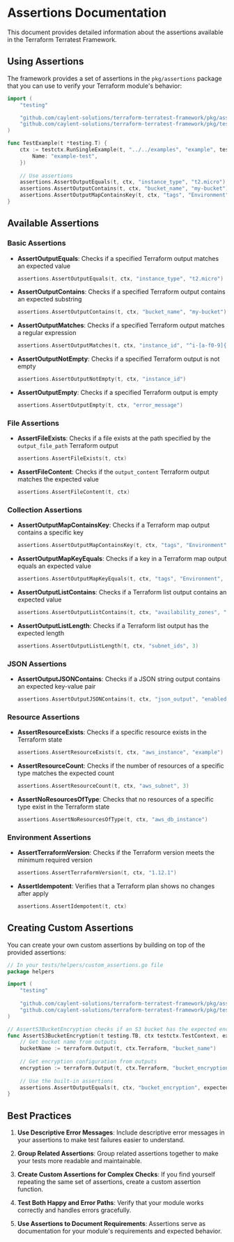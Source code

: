 # Assertions Documentation

This document provides detailed information about the assertions available in the Terraform Terratest Framework.

## Using Assertions

The framework provides a set of assertions in the `pkg/assertions` package that you can use to verify your Terraform module's behavior:

```go
import (
    "testing"

    "github.com/caylent-solutions/terraform-terratest-framework/pkg/assertions"
    "github.com/caylent-solutions/terraform-terratest-framework/pkg/testctx"
)

func TestExample(t *testing.T) {
    ctx := testctx.RunSingleExample(t, "../../examples", "example", testctx.TestConfig{
        Name: "example-test",
    })
    
    // Use assertions
    assertions.AssertOutputEquals(t, ctx, "instance_type", "t2.micro")
    assertions.AssertOutputContains(t, ctx, "bucket_name", "my-bucket")
    assertions.AssertOutputMapContainsKey(t, ctx, "tags", "Environment")
}
```

## Available Assertions

### Basic Assertions

- **AssertOutputEquals**: Checks if a specified Terraform output matches an expected value
  ```go
  assertions.AssertOutputEquals(t, ctx, "instance_type", "t2.micro")
  ```

- **AssertOutputContains**: Checks if a specified Terraform output contains an expected substring
  ```go
  assertions.AssertOutputContains(t, ctx, "bucket_name", "my-bucket")
  ```

- **AssertOutputMatches**: Checks if a specified Terraform output matches a regular expression
  ```go
  assertions.AssertOutputMatches(t, ctx, "instance_id", "^i-[a-f0-9]{17}$")
  ```

- **AssertOutputNotEmpty**: Checks if a specified Terraform output is not empty
  ```go
  assertions.AssertOutputNotEmpty(t, ctx, "instance_id")
  ```

- **AssertOutputEmpty**: Checks if a specified Terraform output is empty
  ```go
  assertions.AssertOutputEmpty(t, ctx, "error_message")
  ```

### File Assertions

- **AssertFileExists**: Checks if a file exists at the path specified by the `output_file_path` Terraform output
  ```go
  assertions.AssertFileExists(t, ctx)
  ```

- **AssertFileContent**: Checks if the `output_content` Terraform output matches the expected value
  ```go
  assertions.AssertFileContent(t, ctx)
  ```

### Collection Assertions

- **AssertOutputMapContainsKey**: Checks if a Terraform map output contains a specific key
  ```go
  assertions.AssertOutputMapContainsKey(t, ctx, "tags", "Environment")
  ```

- **AssertOutputMapKeyEquals**: Checks if a key in a Terraform map output equals an expected value
  ```go
  assertions.AssertOutputMapKeyEquals(t, ctx, "tags", "Environment", "dev")
  ```

- **AssertOutputListContains**: Checks if a Terraform list output contains an expected value
  ```go
  assertions.AssertOutputListContains(t, ctx, "availability_zones", "us-west-2a")
  ```

- **AssertOutputListLength**: Checks if a Terraform list output has the expected length
  ```go
  assertions.AssertOutputListLength(t, ctx, "subnet_ids", 3)
  ```

### JSON Assertions

- **AssertOutputJSONContains**: Checks if a JSON string output contains an expected key-value pair
  ```go
  assertions.AssertOutputJSONContains(t, ctx, "json_output", "enabled", true)
  ```

### Resource Assertions

- **AssertResourceExists**: Checks if a specific resource exists in the Terraform state
  ```go
  assertions.AssertResourceExists(t, ctx, "aws_instance", "example")
  ```

- **AssertResourceCount**: Checks if the number of resources of a specific type matches the expected count
  ```go
  assertions.AssertResourceCount(t, ctx, "aws_subnet", 3)
  ```

- **AssertNoResourcesOfType**: Checks that no resources of a specific type exist in the Terraform state
  ```go
  assertions.AssertNoResourcesOfType(t, ctx, "aws_db_instance")
  ```

### Environment Assertions

- **AssertTerraformVersion**: Checks if the Terraform version meets the minimum required version
  ```go
  assertions.AssertTerraformVersion(t, ctx, "1.12.1")
  ```

- **AssertIdempotent**: Verifies that a Terraform plan shows no changes after apply
  ```go
  assertions.AssertIdempotent(t, ctx)
  ```

## Creating Custom Assertions

You can create your own custom assertions by building on top of the provided assertions:

```go
// In your tests/helpers/custom_assertions.go file
package helpers

import (
    "testing"
    
    "github.com/caylent-solutions/terraform-terratest-framework/pkg/assertions"
    "github.com/caylent-solutions/terraform-terratest-framework/pkg/testctx"
)

// AssertS3BucketEncryption checks if an S3 bucket has the expected encryption
func AssertS3BucketEncryption(t testing.TB, ctx testctx.TestContext, expectedEncryption string) {
    // Get bucket name from outputs
    bucketName := terraform.Output(t, ctx.Terraform, "bucket_name")
    
    // Get encryption configuration from outputs
    encryption := terraform.Output(t, ctx.Terraform, "bucket_encryption")
    
    // Use the built-in assertions
    assertions.AssertOutputEquals(t, ctx, "bucket_encryption", expectedEncryption)
}
```

## Best Practices

1. **Use Descriptive Error Messages**: Include descriptive error messages in your assertions to make test failures easier to understand.

2. **Group Related Assertions**: Group related assertions together to make your tests more readable and maintainable.

3. **Create Custom Assertions for Complex Checks**: If you find yourself repeating the same set of assertions, create a custom assertion function.

4. **Test Both Happy and Error Paths**: Verify that your module works correctly and handles errors gracefully.

5. **Use Assertions to Document Requirements**: Assertions serve as documentation for your module's requirements and expected behavior.